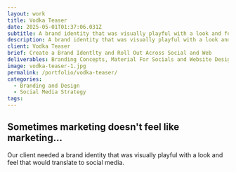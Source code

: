 ```yaml
---
layout: work
title: Vodka Teaser
date: 2025-05-01T01:37:06.031Z
subtitle: A brand identity that was visually playful with a look and feel that would translate to social media
description: A brand identity that was visually playful with a look and feel that would translate to social media.
client: Vodka Teaser
brief: Create a Brand Identlty and Roll Out Across Social and Web
deliverables: Branding Concepts, Material For Socials and Website Design
image: vodka-teaser-1.jpg
permalink: /portfolio/vodka-teaser/
categories:
  - Branding and Design
  - Social Media Strategy
tags:
---
```


## Sometimes marketing doesn't feel like marketing...

Our client needed a brand identity that was visually playful with a look and feel that would translate to social media.
 